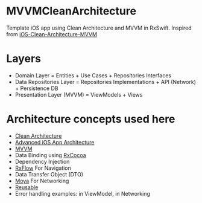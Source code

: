 # MVVMCleanArchitecture
Template iOS app using Clean Architecture and MVVM in RxSwift. Inspired from [iOS-Clean-Architecture-MVVM](https://github.com/kudoleh/iOS-Clean-Architecture-MVVM#architecture-concepts-used-here)

# Layers

- Domain Layer = Entities + Use Cases + Repositories Interfaces
- Data Repositories Layer = Repositories Implementations + API (Network) + Persistence DB
- Presentation Layer (MVVM) = ViewModels + Views

# Architecture concepts used here

- [Clean Architecture](https://blog.cleancoder.com/uncle-bob/2012/08/13/the-clean-architecture.html)
- [Advanced iOS App Architecture](https://www.raywenderlich.com/8477-introducing-advanced-ios-app-architecture)
- [MVVM](https://github.com/hovven/MVVMCleanArchitectureRxSwift/tree/main/Weather%20App/Presentation/Weather)
- Data Binding using [RxCocoa](https://github.com/ReactiveX/RxSwift/tree/main/RxCocoa)
- Dependency Injection
- [RxFlow](https://github.com/RxSwiftCommunity/RxFlow) For Navigation
- Data Transfer Object (DTO)
- [Moya](https://github.com/Moya/Moya) For Networking
- [Reusable](https://github.com/AliSoftware/Reusable)
- Error handling examples: in ViewModel, in Networking
